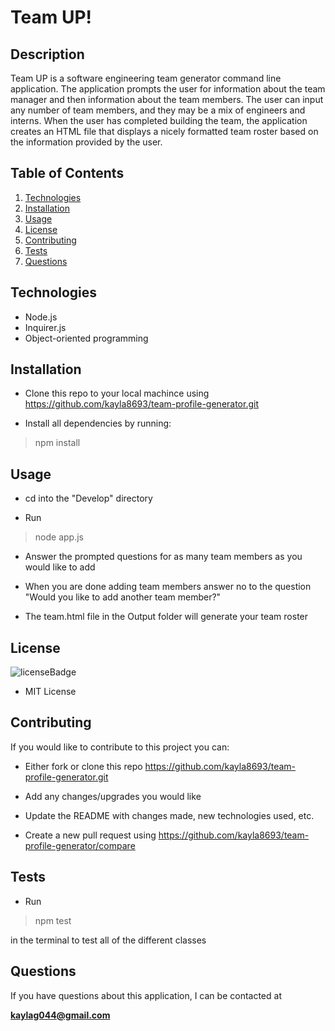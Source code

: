 # Team UP!

## Description
Team UP is a software engineering team generator command line application. The application prompts the user for information about the team manager and then information about the team members. The user can input any number of team members, and they may be a mix of engineers and interns. When the user has completed building the team, the application creates an HTML file that displays a nicely formatted team roster based on the information provided by the user.

## Table of Contents
1. [Technologies](#technologies)
2. [Installation](#installation)
3. [Usage](#usage)
4. [License](#license)
5. [Contributing](#contributing)
6. [Tests](#tests)
7. [Questions](#questions)

## Technologies
<p id="technologies"></p>

- Node.js
- Inquirer.js
- Object-oriented programming

## Installation
<p id='installation'></p>

- Clone this repo to your local machince using https://github.com/kayla8693/team-profile-generator.git

- Install all dependencies by running:

>npm install

## Usage
<p id='usage'></p>

- cd into the "Develop" directory

- Run

>node app.js

- Answer the prompted questions for as many team members as you would like to add

- When you are done adding team members answer no to the question "Would you like to add another team member?"

- The team.html file in the Output folder will generate your team roster

## License
<p id='license'></p>

<img alt='licenseBadge' src='https://img.shields.io/badge/License-MIT License-BLUE'>
  
- MIT License

## Contributing
<p id='contributing'></p>

If you would like to contribute to this project you can:

- Either fork or clone this repo https://github.com/kayla8693/team-profile-generator.git

- Add any changes/upgrades you would like

- Update the README with changes made, new technologies used, etc.

- Create a new pull request using https://github.com/kayla8693/team-profile-generator/compare

## Tests
<p id='tests'></p>

- Run

>npm test 
   
in the terminal to test all of the different classes

## Questions
<p id='questions'></p>

If you have questions about this application, I can be contacted at 
  
**kaylag044@gmail.com**



